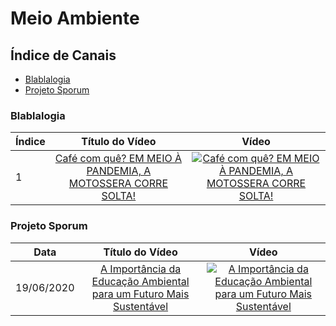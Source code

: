 # Meio Ambiente

## Índice de Canais

* [Blablalogia](#Blablalogia)
* [Projeto Sporum](#Projeto-sporum)

### Blablalogia

| Índice | Título do Vídeo                                                                                      | Vídeo |
| -------|:----------------------------------------------------------------------------------------------------:|:-----:|
| 1      | [Café com quê? EM MEIO À PANDEMIA, A MOTOSSERA CORRE SOLTA!](https://www.youtube.com/watch?v=yZNrMebESEo)  | [![Café com quê? EM MEIO À PANDEMIA, A MOTOSSERA CORRE SOLTA!](https://img.youtube.com/vi/yZNrMebESEo/mqdefault.jpg)](http://www.youtube.com/watch?v=yZNrMebESEo)|

### Projeto Sporum

| Data | Título do Vídeo                                                                                      | Vídeo |
| -------|:----------------------------------------------------------------------------------------------------:|:-----:|
| 19/06/2020 | [A Importância da Educação Ambiental para um Futuro Mais Sustentável](https://www.youtube.com/watch?v=xj-oks3gkvE)  | [![A Importância da Educação Ambiental para um Futuro Mais Sustentável](https://img.youtube.com/vi/xj-oks3gkvE/mqdefault.jpg)](http://www.youtube.com/watch?v=xj-oks3gkvE)|
